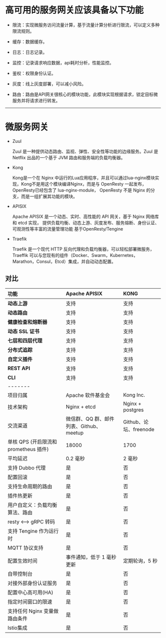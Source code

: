 # 高可用的服务网关应该具备以下功能
- 限流：实现微服务访问流量计算，基于流量计算分析进行限流，可以定义多种限流规则。
    
- 缓存：数据缓存。
    
- 日志：日志记录。
    
- 监控：记录请求响应数据，api耗时分析，性能监控。
    
- 鉴权：权限身份认证。
    
- 灰度：线上灰度部署，可以减小风险。
    
- 路由：路由是API网关很核心的模块功能，此模块实现根据请求，锁定目标微服务并将请求进行转发。

----------
# 微服务网关

* Zuul  
  
  Zuul 是一种提供动态路由、监视、弹性、安全性等功能的边缘服务。Zuul 是 Netflix 出品的一个基于 JVM 路由和服务端的负载均衡器。

* Kong  
  
  Kong是一个在 Nginx 中运行的Lua应用程序，并且可以通过lua-nginx模块实现，Kong不是用这个模块编译Nginx，而是与 OpenResty 一起发布，OpenResty已经包含了 lua-nginx-module， OpenResty 不是 Nginx 的分支，而是一组扩展其功能的模块。

* APISIX  
  
  Apache APISIX 是一个动态、实时、高性能的 API 网关，基于 Nginx 网络库和 etcd 实现， 提供负载均衡、动态上游、灰度发布、服务熔断、身份认证、可观测性等丰富的流量管理功能
  基于OpenResty/Tengine

* Traefik
  
  Traefik 是一个现代 HTTP 反向代理和负载均衡器，可以轻松部署微服务，Traeffik 可以与您现有的组件（Docker、Swarm，Kubernetes，Marathon，Consul，Etcd）集成，并自动动态配置。
  
对比
----
| **功能** | **Apache APISIX** | **KONG** |
| :-- | :-- | :-- |
| **动态上游** | 支持 | 支持 |
| **动态路由** | 支持 | 支持 |
| **健康检查和熔断器** | 支持 | 支持 |
| **动态 SSL 证书** | 支持 | 支持 |
| **七层和四层代理** | 支持 | 支持 |
| **分布式追踪** | 支持 | 支持 |
| **自定义插件** | 支持 | 支持 |
| **REST API** | 支持 | 支持 |
| **CLI** | 支持 | 支持 |
| ------- |
| 项目归属 | Apache 软件基金会 | Kong Inc. |
| 技术架构 | Nginx + etcd | Nginx + postgres |
| 交流渠道 | 微信群、QQ 群、邮件列表、Github、meetup | Github、论坛、freenode |
| 单核 QPS (开启限流和 prometheus 插件) | 18000 | 1700 |
| 平均延迟 | 0.2 毫秒 | 2 毫秒 |
| 支持 Dubbo 代理 | 是 | 否 |
| 配置回滚 | 是 | 否 |
| 支持生命周期的路由 | 是 | 否 |
| 插件热更新 | 是 | 否 |
| 用户自定义：负载均衡算法、路由 | 是 | 否 |
| resty <--> gRPC 转码 | 是 | 否 |
| 支持 Tengine 作为运行时 | 是 | 否 |
| MQTT 协议支持 | 是 | 否 |
| 配置生效时间 | 事件通知，低于 1 毫秒更新 | 定期轮询，5 秒 |
| 自带控制台 | 是 | 否 |
| 对接外部身份认证服务 | 是 | 否 |
| 配置中心高可用(HA) | 是 | 否 |
| 指定时间窗口的限速 | 是 | 否 |
| 支持任何 Nginx 变量做路由条件 | 是 | 否 |
| Istio集成 | 是 | 否 |
